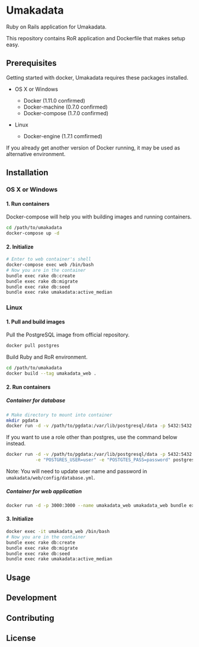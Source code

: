 # Umakadata

Ruby on Rails application for Umakadata.

This repository contains RoR application and Dockerfile that makes setup easy.

## Prerequisites

Getting started with docker, Umakadata requires these packages installed.

- OS X or Windows

    - Docker (1.11.0 confirmed)
    - Docker-machine (0.7.0 confirmed)
    - Docker-compose (1.7.0 confirmed)

- Linux

    - Docker-engine (1.7.1 comfirmed)

If you already get another version of Docker running, it may be used as alternative environment. 

## Installation

### OS X or Windows

#### 1. Run containers

Docker-compose will help you with building images and running containers.
```bash
cd /path/to/umakadata
docker-compose up -d
```

#### 2. Initialize

```bash
# Enter to web container's shell
docker-compose exec web /bin/bash
# Now you are in the container
bundle exec rake db:create
bundle exec rake db:migrate
bundle exec rake db:seed
bundle exec rake umakadata:active_median
```

### Linux

#### 1. Pull and build images

Pull the PostgreSQL image from official repository.
```bash
docker pull postgres
```

Build Ruby and RoR environment.
```bash
cd /path/to/umakadata
docker build --tag umakadata_web .
```

#### 2. Run containers

##### Container for database

```bash
# Make directory to mount into container
mkdir pgdata
docker run -d -v /path/to/pgdata:/var/lib/postgresql/data -p 5432:5432 --name umakadata_db postgres
```

If you want to use a role other than postgres, use the command below instead.
```bash
docker run -d -v /path/to/pgdata:/var/lib/postgresql/data -p 5432:5432 --name umakadata_db \
           -e "POSTGRES_USER=user" -e "POSTGTES_PASS=password" postgres
```

Note: You will need to update user name and password in `umakadata/web/config/database.yml`.

##### Container for web application

```bash
docker run -d -p 3000:3000 --name umakadata_web umakadata_web bundle exec rails s -p 3000 -b '0.0.0.0'
```

#### 3. Initialize

```bash
docker exec -it umakadata_web /bin/bash
# Now you are in the container
bundle exec rake db:create
bundle exec rake db:migrate
bundle exec rake db:seed
bundle exec rake umakadata:active_median
```

## Usage


## Development


## Contributing


## License

